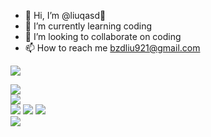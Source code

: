 - 👋 Hi, I’m @liuqasd👀 
- 🌱 I’m currently learning coding
- 💞️ I’m looking to collaborate on coding
- 📫 How to reach me bzdliu921@gmail.com


![](https://github-readme-stats.vercel.app/api?username=liuqasd)


<div> <img src="https://github-readme-stats.vercel.app/api/top-langs/?username=liuqasd&hide_title=true&hide_border=true&layout=compact&langs_count=6&text_color=000&icon_color=fff&theme=graywhite" /> </div>


<div> <img src="https://github-profile-trophy.vercel.app/?username=liuqasd" /> </div>


<span>
  <img src="https://img.shields.io/badge/-HTML5-E34F26?style=flat-square&logo=html5&logoColor=white" /> 
  <img src="https://img.shields.io/badge/-CSS3-1572B6?style=flat-square&logo=css3" /> 
  <img src="https://img.shields.io/badge/-JavaScript-oringe?style=flat-square&logo=javascript" /> 
</span>

<div> <img src="https://visitor-badge.glitch.me/badge?page_id=liuqasd" /> </div>
<!---
liuqasd/liuqasd is a ✨ special ✨ repository because its `README.md` (this file) appears on your GitHub profile.
You can click the Preview link to take a look at your changes.
--->
